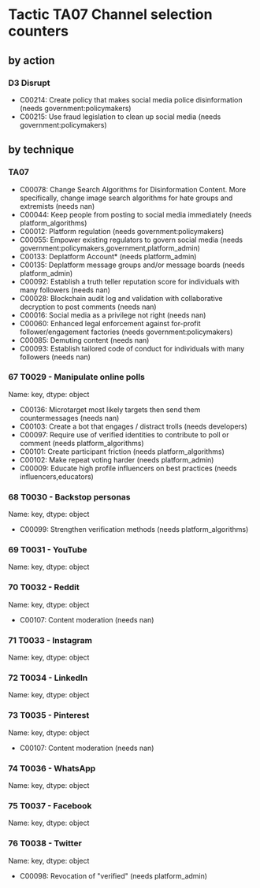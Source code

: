 # Tactic TA07 Channel selection counters

## by action


### D3 Disrupt
* C00214: Create policy that makes social media police disinformation (needs government:policymakers)
* C00215: Use fraud legislation to clean up social media (needs government:policymakers)

## by technique


### TA07
* C00078: Change Search Algorithms for Disinformation Content. More specifically, change image search algorithms for hate groups and extremists (needs nan)
* C00044: Keep people from posting to social media immediately (needs platform_algorithms)
* C00012: Platform regulation (needs government:policymakers)
* C00055: Empower existing regulators to govern social media (needs government:policymakers,government,platform_admin)
* C00133: Deplatform Account* (needs platform_admin)
* C00135: Deplatform message groups and/or message boards (needs platform_admin)
* C00092: Establish a truth teller reputation score for individuals with many followers (needs nan)
* C00028: Blockchain audit log and validation with collaborative decryption to post comments (needs nan)
* C00016: Social media as a privilege not right (needs nan)
* C00060: Enhanced legal enforcement against for-profit follower/engagement factories (needs government:policymakers)
* C00085: Demuting content (needs nan)
* C00093: Establish tailored code of conduct for individuals with many followers (needs nan)

### 67    T0029 - Manipulate online polls
Name: key, dtype: object
* C00136: Microtarget most likely targets then send them countermessages (needs nan)
* C00103: Create a bot that engages / distract trolls (needs developers)
* C00097: Require use of verified identities to contribute to poll or comment (needs platform_algorithms)
* C00101: Create participant friction (needs platform_algorithms)
* C00102: Make repeat voting harder (needs platform_admin)
* C00009: Educate high profile influencers on best practices (needs influencers,educators)

### 68    T0030 - Backstop personas
Name: key, dtype: object
* C00099: Strengthen verification methods (needs platform_algorithms)

### 69    T0031 - YouTube
Name: key, dtype: object

### 70    T0032 - Reddit
Name: key, dtype: object
* C00107: Content moderation (needs nan)

### 71    T0033 - Instagram
Name: key, dtype: object

### 72    T0034 - LinkedIn
Name: key, dtype: object

### 73    T0035 - Pinterest
Name: key, dtype: object
* C00107: Content moderation (needs nan)

### 74    T0036 - WhatsApp
Name: key, dtype: object

### 75    T0037 - Facebook
Name: key, dtype: object

### 76    T0038 - Twitter
Name: key, dtype: object
* C00098: Revocation of "verified" (needs platform_admin)
